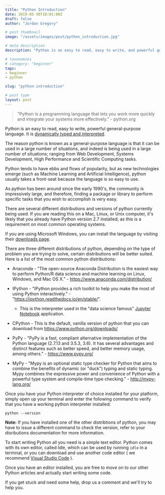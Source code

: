 ```yaml
---
title: "Python Introduction"
date: 2019-05-30T18:01:00Z
draft: false
author: "Jordan Gregory"

# post thumbnail
image: "/assets/images/post/python_introduction.jpg"

# meta description
description: "Python is an easy to read, easy to write, and powerful general-purpose, dynamically typed, interpreted object-oriented programming language."

# taxonomies
# category: "beginner"
tags:
- beginner
- python

slug: "python-introduction"

# post type
layout: post
---
```



> "Python is a programming language that lets you work more quickly and integrate your systems more effectively." - python.org

Python is an easy to read, easy to write, powerful general-purpose language. It is [dynamically typed and interpreted](https://www.codetips.co.uk/intermediate/translation-and-types/).

The reason python is known as a general-purpose language is that it can be used in a large number of situations, and indeed is being used in a large number of situations; ranging from Web Development, Systems Development, High Performance and Scientific Computing tasks.

Python tends to have ebbs and flows of popularity, but as new technologies emerge (such as Machine Learning and Artificial Intelligence), python usually takes a front-seat because the language is so easy to use.

As python has been around since the early 1990's, the community is impressively large, and therefore, finding a package or library to perform specific tasks that you wish to accomplish is very easy.

There are several different distributions and versions of python currently being used. If you are reading this on a Mac, Linux, or Unix computer, it's likely that you already have Python version 2.7 installed; as this is a requirement on most common operating systems.

If you are using Microsoft Windows, you can install the language by visiting their [downloads page](https://www.python.org/downloads/).

There are three different distributions of python, depending on the type of problem you are trying to solve, certain distributions will be better suited. Here is a list of the most common python distributions:

* Anaconda - "The open-source Anaconda Distribution is the easiest way to perform Python/R data science and machine learning on Linux, Windows, and Mac OS X." - https://www.anaconda.com/distribution/

* IPython - "IPython provides a rich toolkit to help you make the most of using Python interactively." - "https://ipython.readthedocs.io/en/stable/".
  * This is the interpreter used in the "data science famous" [Jupyter Notebook](https://jupyter.org/) application.

* CPython - This is the default, vanilla version of python that you can download from https://www.python.org/downloads/

* PyPy - "PyPy is a fast, compliant alternative implementation of the Python language (2.7.13 and 3.5.3, 3.6). It has several advantages and distinct features such as better speed, and better memory usage, among others." - https://www.pypy.org/

* MyPy - "Mypy is an optional static type checker for Python that aims to combine the benefits of dynamic (or "duck") typing and static typing. Mypy combines the expressive power and convenience of Python with a powerful type system and compile-time type checking." - http://mypy-lang.org/

Once you have your Python interpreter of choice installed for your platform, simply open up your terminal and enter the following command to verify that you have a working python interpreter installed:

`python --version`


**Note:** If you have installed one of the other distribtions of python, you may have to issue a different command to check the version, refer to your disributions documentation for more information.

To start writing Python all you need is a simple text editor. Python comes with its own editor, called Idle, which can be used by running `idle` in a terminal, or you can download and use another code editor ( we recommend [Visual Studio Code](https://code.visualstudio.com/docs/introvideos/basics) ).

Once you have an editor installed, you are free to move on to our other Python articles and actually start writing some code.

If you get stuck and need some help, drop us a comment and we'll try to help you.



